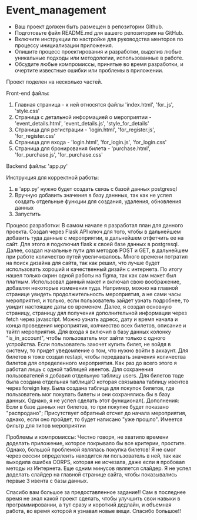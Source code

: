 # Event_management
- Ваш проект должен быть размещен в репозитории Github.  
- Подготовьте файл README.md для вашего репозитория на GitHub.  
- Включите инструкции по настройке для руководства менторов по процессу инициализации приложения.  
- Опишите процесс проектирования и разработки, выделив любые уникальные подходы или методологии, использованные в работе.  
- Обсудите любые компромиссы, принятые во время разработки, и очертите известные ошибки или проблемы в приложении.

Проект поделен на несколько частей.

Front-end файлы: 
1) Главная страница - к ней относятся файлы 'index.html', 'for_js', 'style.css'
2) Страница с детальной информацией о мероприятии - 'event_details.html', 'event_details.js', 'style_for_details'
3) Страница для регистрации - 'login.html', 'for_register.js', 'for_register.css'
4) Страница для входа - 'login.html', 'for_login.js', 'for_login.css'
5) Страница для бронирования билета - 'purchase.html', 'for_purchase.js', 'for_purchase.css'

Backend файлы: 'app.py'
   
Инструкция для корректной работы:
1) в 'app.py' нужно будет создать связь с базой данных postgresql
2) Вручную добавить значения в базу даннных, так как не успел создать отдельные функции для создания, удаления, обновления данных
3) Запустить

Процесс разработки:
В самом начале я разработал план для данного проекта. Создал через Flask API ключ для того, чтобы в дальнейшем добавить туда данные с мероприятии, в дальнейшем отфетчить ее на сайт. Для этого я подключил flask к своей базе данных в postgresql. Далее, создал начальные пути для методов POST и GET, в дальнейшем при работе количество путей увеличивалось. Много времени потратил на поиск дизайна для сайта, так как решил, что лучше будет использовать хороший и качественный дизайн с интернета. По итогу нашел только скрин одной работы на figma, так как сам макет был платным. Использовал данный макет и включал свою воображение, добавляя некоторые изменения туда. Например, можно на главной странице увидеть продолжительность мероприятия, а не сами часы мероприятия, и только, если пользователь зайдет узнать подробнее, то увидит настоящие даты со временем. Далее, я создал основную страницу, страницу дял получения дополнительной информации через fetch через javascript. Можно узнать адресс, дату и время начала и конца проведения мероприятия, колчиество всех билетов, описание и тайтл мероприятия. Для входа я включил в базу данных колонку "is_in_account", чтобы пользователь мог зайти только с одного устройства. Если пользователь захочет купить билет, не войдя в систему, то придет уведомление о том, что нужно войти в аккаунт. Для билетов я тоже создал restapi, чтобы передавать значения количества билетов для определенного мероприятия. Как раз до всего этого я работал лишь с одной таблицей ивентов. Для сохранения пользователей я добавил отдельную таблицу users. Для билетов тоде была создана отдельная таблицаЮ которая связывала таблицу ивентов через foreign key. Была создана таблица для покупок билетов, где пользователь мог покупать билеты и они сохранялись бы в базу данных. Однако, я не успел сделать этот функционал(. 
Дополнения: Если в базе данных нет билетов, то при покупке будет показано "распродано"; Присутствует обратный отсчет до начала мероприятия, однако, если оно пройдет, то будет написано "уже прошло". Имеется фильтр для типов мероприятии

Проблемы и компромиссы:
Честно говоря, не хватило времени доделать приложение, которое покрывало бы все критерии, простите. Однако, большой проблемой являлась покупка билетов! Я не смог через сессии определеить находится ли пользователь в ней, так как выходила ошибка CORPS, которая не исчезала, даже если я пробовал методы из Интернета. Еще одним минусов является слайдер. Я не успел доделать слайдер на главной странице сайта, чтобы показывались первые 3 ивента с базы данных. 

Спасибо вам большое за предоставленное задание!! Сам в последнее время не знал какой проект сделать, чтобы улучшить свои навыки в программировании, а тут сразу и короткий дедлайн, и объемная работа, во время которой я узнавал новые вещи. Спасибо большое!!


